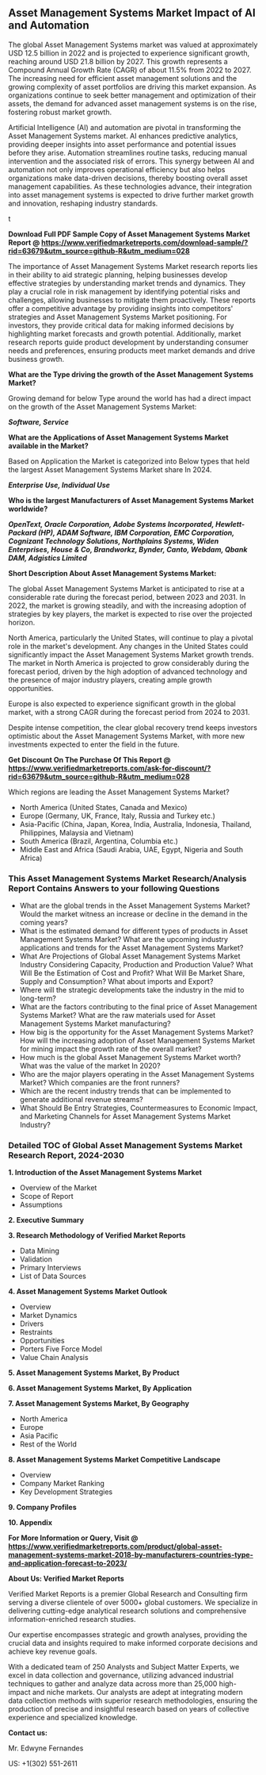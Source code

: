 <h2>Asset Management Systems Market Impact of AI and Automation</h2><p>The global Asset Management Systems market was valued at approximately USD 12.5 billion in 2022 and is projected to experience significant growth, reaching around USD 21.8 billion by 2027. This growth represents a Compound Annual Growth Rate (CAGR) of about 11.5% from 2022 to 2027. The increasing need for efficient asset management solutions and the growing complexity of asset portfolios are driving this market expansion. As organizations continue to seek better management and optimization of their assets, the demand for advanced asset management systems is on the rise, fostering robust market growth.</p><p>Artificial Intelligence (AI) and automation are pivotal in transforming the Asset Management Systems market. AI enhances predictive analytics, providing deeper insights into asset performance and potential issues before they arise. Automation streamlines routine tasks, reducing manual intervention and the associated risk of errors. This synergy between AI and automation not only improves operational efficiency but also helps organizations make data-driven decisions, thereby boosting overall asset management capabilities. As these technologies advance, their integration into asset management systems is expected to drive further market growth and innovation, reshaping industry standards.</p>t</p><p id="" class=""><strong>Download Full PDF Sample Copy of Asset Management Systems Market Report @ <a href="https://www.verifiedmarketreports.com/download-sample/?rid=63679&utm_source=github-R&utm_medium=028" target="_blank">https://www.verifiedmarketreports.com/download-sample/?rid=63679&utm_source=github-R&utm_medium=028</a></strong></p><p>The importance of&nbsp;Asset Management Systems Market research reports lies in their ability to aid strategic planning, helping businesses develop effective strategies by understanding market trends and dynamics. They play a crucial role in risk management by identifying potential risks and challenges, allowing businesses to mitigate them proactively. These reports offer a competitive advantage by providing insights into competitors' strategies and Asset Management Systems Market positioning. For investors, they provide critical data for making informed decisions by highlighting market forecasts and growth potential. Additionally, market research reports guide product development by understanding consumer needs and preferences, ensuring products meet market demands and drive business growth.</p><p><strong>What are the&nbsp;Type driving the growth of the Asset Management Systems Market?</strong></p><p id="" class="">Growing demand for below Type around the world has had a direct impact on the growth of the Asset Management Systems Market:</p><em><strong>Software, Service</strong></em></p><strong>What are the&nbsp;Applications&nbsp;of Asset Management Systems Market available in the Market?</strong></p><p id="" class="">Based on Application the Market is categorized into Below types that held the largest Asset Management Systems Market share In 2024.</p><em><strong>Enterprise Use, Individual Use</strong></em></p><strong>Who is the largest Manufacturers of Asset Management Systems Market worldwide?</strong></p><p><em><strong>OpenText, Oracle Corporation, Adobe Systems Incorporated, Hewlett-Packard (HP), ADAM Software, IBM Corporation, EMC Corporation, Cognizant Technology Solutions, Northplains Systems, Widen Enterprises, House & Co, Brandworkz, Bynder, Canto, Webdam, Qbank DAM, Adgistics Limited</strong></em></p><p id="" class=""><strong>Short Description About Asset Management Systems Market:</strong></p><p>The global Asset Management Systems Market is anticipated to rise at a considerable rate during the forecast period, between 2023 and 2031. In 2022, the market is growing steadily, and with the increasing adoption of strategies by key players, the market is expected to rise over the projected horizon.</p><p>North America, particularly the United States, will continue to play a pivotal role in the market's development. Any changes in the United States could significantly impact the Asset Management Systems Market growth trends. The market in North America is projected to grow considerably during the forecast period, driven by the high adoption of advanced technology and the presence of major industry players, creating ample growth opportunities.</p><p>Europe is also expected to experience significant growth in the global market, with a strong CAGR during the forecast period from 2024 to 2031.</p><p>Despite intense competition, the clear global recovery trend keeps investors optimistic about the Asset Management Systems Market, with more new investments expected to enter the field in the future.</p><p id="" class=""><strong>Get Discount On The Purchase Of This Report @ <a href="https://www.verifiedmarketreports.com/ask-for-discount/?rid=63679&utm_source=github-R&utm_medium=028" target="_blank">https://www.verifiedmarketreports.com/ask-for-discount/?rid=63679&utm_source=github-R&utm_medium=028</a></strong></p>Which regions are leading the Asset Management Systems Market?</p><ul><li>North America (United States, Canada and Mexico)</li><li>Europe (Germany, UK, France, Italy, Russia and Turkey etc.)</li><li>Asia-Pacific (China, Japan, Korea, India, Australia, Indonesia, Thailand, Philippines, Malaysia and Vietnam)</li><li>South America (Brazil, Argentina, Columbia etc.)</li><li>Middle East and Africa (Saudi Arabia, UAE, Egypt, Nigeria and South Africa)</li></ul><h3 id="" class="">This Asset Management Systems Market Research/Analysis Report Contains Answers to your following Questions</h3><ul><li>What are the global trends in the Asset Management Systems Market? Would the market witness an increase or decline in the demand in the coming years?</li><li>What is the estimated demand for different types of products in Asset Management Systems Market? What are the upcoming industry applications and trends for the Asset Management Systems Market?</li><li>What Are Projections of Global Asset Management Systems Market Industry Considering Capacity, Production and Production Value? What Will Be the Estimation of Cost and Profit? What Will Be Market Share, Supply and Consumption? What about imports and Export?</li><li>Where will the strategic developments take the industry in the mid to long-term?</li><li>What are the factors contributing to the final price of Asset Management Systems Market? What are the raw materials used for Asset Management Systems Market manufacturing?</li><li>How big is the opportunity for the Asset Management Systems Market? How will the increasing adoption of Asset Management Systems Market for mining impact the growth rate of the overall market?</li><li>How much is the global Asset Management Systems Market worth? What was the value of the market In 2020?</li><li>Who are the major players operating in the Asset Management Systems Market? Which companies are the front runners?</li><li>Which are the recent industry trends that can be implemented to generate additional revenue streams?</li><li>What Should Be Entry Strategies, Countermeasures to Economic Impact, and Marketing Channels for Asset Management Systems Market Industry?</li></ul><h3 id="" class="">Detailed TOC of Global Asset Management Systems Market Research Report, 2024-2030</h3><p id="" class=""><strong>1. Introduction of the Asset Management Systems Market</strong></p><ul><li>Overview of the Market</li><li>Scope of Report</li><li>Assumptions</li></ul><p id="" class=""><strong>2. Executive Summary</strong></p><p id="" class=""><strong>3. Research Methodology of Verified Market Reports</strong></p><ul><li>Data Mining</li><li>Validation</li><li>Primary Interviews</li><li>List of Data Sources</li></ul><p id="" class=""><strong>4. Asset Management Systems Market Outlook</strong></p><ul><li>Overview</li><li>Market Dynamics</li><li>Drivers</li><li>Restraints</li><li>Opportunities</li><li>Porters Five Force Model</li><li>Value Chain Analysis</li></ul><p id="" class=""><strong>5. Asset Management Systems Market, By Product</strong></p><p id="" class=""><strong>6. Asset Management Systems Market, By Application</strong></p><p id="" class=""><strong>7. Asset Management Systems Market, By Geography</strong></p><ul><li>North America</li><li>Europe</li><li>Asia Pacific</li><li>Rest of the World</li></ul><p id="" class=""><strong>8. Asset Management Systems Market Competitive Landscape</strong></p><ul><li>Overview</li><li>Company Market Ranking</li><li>Key Development Strategies</li></ul><p id="" class=""><strong>9. Company Profiles</strong></p><p id="" class=""><strong>10. Appendix</strong></p><p id="" class=""><strong>For More Information or Query, Visit @ <a href="https://www.verifiedmarketreports.com/product/global-asset-management-systems-market-2018-by-manufacturers-countries-type-and-application-forecast-to-2023/" target="_blank">https://www.verifiedmarketreports.com/product/global-asset-management-systems-market-2018-by-manufacturers-countries-type-and-application-forecast-to-2023/</a></strong></p><p id="" class=""><strong>About Us: Verified Market Reports</strong></p><p id="" class="">Verified Market Reports is a premier Global Research and Consulting firm serving a diverse clientele of over 5000+ global customers. We specialize in delivering cutting-edge analytical research solutions and comprehensive information-enriched research studies.</p><p id="" class="">Our expertise encompasses strategic and growth analyses, providing the crucial data and insights required to make informed corporate decisions and achieve key revenue goals.</p><p id="" class="">With a dedicated team of 250 Analysts and Subject Matter Experts, we excel in data collection and governance, utilizing advanced industrial techniques to gather and analyze data across more than 25,000 high-impact and niche markets. Our analysts are adept at integrating modern data collection methods with superior research methodologies, ensuring the production of precise and insightful research based on years of collective experience and specialized knowledge.</p><p id="" class=""><strong>Contact us:</strong></p><p id="" class="">Mr. Edwyne Fernandes</p><p id="" class="">US: +1(302) 551-2611</p>